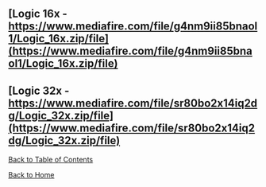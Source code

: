 ## [Logic 16x - https://www.mediafire.com/file/g4nm9ii85bnaol1/Logic_16x.zip/file](https://www.mediafire.com/file/g4nm9ii85bnaol1/Logic_16x.zip/file)

## [Logic 32x - https://www.mediafire.com/file/sr80bo2x14iq2dg/Logic_32x.zip/file](https://www.mediafire.com/file/sr80bo2x14iq2dg/Logic_32x.zip/file)

[Back to Table of Contents](https://mabc365.github.io/tableOfContents)

[Back to Home](https://mabc365.github.io)
